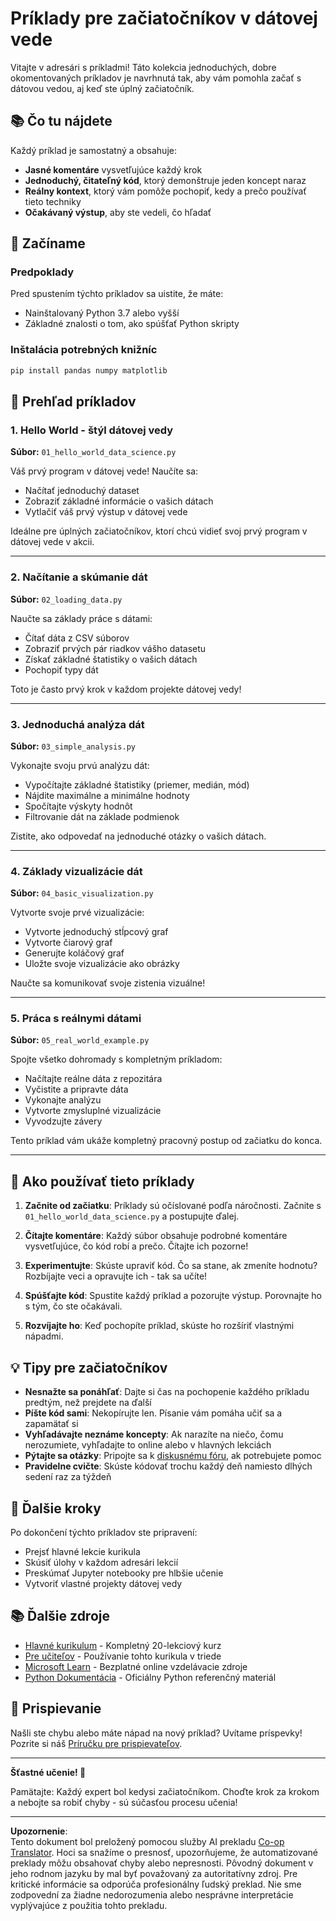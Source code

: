 <!--
CO_OP_TRANSLATOR_METADATA:
{
  "original_hash": "9bef7fd96c8f262339933117d9b3e342",
  "translation_date": "2025-10-03T13:07:02+00:00",
  "source_file": "examples/README.md",
  "language_code": "sk"
}
-->
# Príklady pre začiatočníkov v dátovej vede

Vitajte v adresári s príkladmi! Táto kolekcia jednoduchých, dobre okomentovaných príkladov je navrhnutá tak, aby vám pomohla začať s dátovou vedou, aj keď ste úplný začiatočník.

## 📚 Čo tu nájdete

Každý príklad je samostatný a obsahuje:
- **Jasné komentáre** vysvetľujúce každý krok
- **Jednoduchý, čitateľný kód**, ktorý demonštruje jeden koncept naraz
- **Reálny kontext**, ktorý vám pomôže pochopiť, kedy a prečo používať tieto techniky
- **Očakávaný výstup**, aby ste vedeli, čo hľadať

## 🚀 Začíname

### Predpoklady
Pred spustením týchto príkladov sa uistite, že máte:
- Nainštalovaný Python 3.7 alebo vyšší
- Základné znalosti o tom, ako spúšťať Python skripty

### Inštalácia potrebných knižníc
```bash
pip install pandas numpy matplotlib
```

## 📖 Prehľad príkladov

### 1. Hello World - štýl dátovej vedy
**Súbor:** `01_hello_world_data_science.py`

Váš prvý program v dátovej vede! Naučíte sa:
- Načítať jednoduchý dataset
- Zobraziť základné informácie o vašich dátach
- Vytlačiť váš prvý výstup v dátovej vede

Ideálne pre úplných začiatočníkov, ktorí chcú vidieť svoj prvý program v dátovej vede v akcii.

---

### 2. Načítanie a skúmanie dát
**Súbor:** `02_loading_data.py`

Naučte sa základy práce s dátami:
- Čítať dáta z CSV súborov
- Zobraziť prvých pár riadkov vášho datasetu
- Získať základné štatistiky o vašich dátach
- Pochopiť typy dát

Toto je často prvý krok v každom projekte dátovej vedy!

---

### 3. Jednoduchá analýza dát
**Súbor:** `03_simple_analysis.py`

Vykonajte svoju prvú analýzu dát:
- Vypočítajte základné štatistiky (priemer, medián, mód)
- Nájdite maximálne a minimálne hodnoty
- Spočítajte výskyty hodnôt
- Filtrovanie dát na základe podmienok

Zistite, ako odpovedať na jednoduché otázky o vašich dátach.

---

### 4. Základy vizualizácie dát
**Súbor:** `04_basic_visualization.py`

Vytvorte svoje prvé vizualizácie:
- Vytvorte jednoduchý stĺpcový graf
- Vytvorte čiarový graf
- Generujte koláčový graf
- Uložte svoje vizualizácie ako obrázky

Naučte sa komunikovať svoje zistenia vizuálne!

---

### 5. Práca s reálnymi dátami
**Súbor:** `05_real_world_example.py`

Spojte všetko dohromady s kompletným príkladom:
- Načítajte reálne dáta z repozitára
- Vyčistite a pripravte dáta
- Vykonajte analýzu
- Vytvorte zmysluplné vizualizácie
- Vyvodzujte závery

Tento príklad vám ukáže kompletný pracovný postup od začiatku do konca.

---

## 🎯 Ako používať tieto príklady

1. **Začnite od začiatku**: Príklady sú očíslované podľa náročnosti. Začnite s `01_hello_world_data_science.py` a postupujte ďalej.

2. **Čítajte komentáre**: Každý súbor obsahuje podrobné komentáre vysvetľujúce, čo kód robí a prečo. Čítajte ich pozorne!

3. **Experimentujte**: Skúste upraviť kód. Čo sa stane, ak zmeníte hodnotu? Rozbíjajte veci a opravujte ich - tak sa učíte!

4. **Spúšťajte kód**: Spustite každý príklad a pozorujte výstup. Porovnajte ho s tým, čo ste očakávali.

5. **Rozvíjajte ho**: Keď pochopíte príklad, skúste ho rozšíriť vlastnými nápadmi.

## 💡 Tipy pre začiatočníkov

- **Nesnažte sa ponáhľať**: Dajte si čas na pochopenie každého príkladu predtým, než prejdete na ďalší
- **Píšte kód sami**: Nekopírujte len. Písanie vám pomáha učiť sa a zapamätať si
- **Vyhľadávajte neznáme koncepty**: Ak narazíte na niečo, čomu nerozumiete, vyhľadajte to online alebo v hlavných lekciách
- **Pýtajte sa otázky**: Pripojte sa k [diskusnému fóru](https://github.com/microsoft/Data-Science-For-Beginners/discussions), ak potrebujete pomoc
- **Pravidelne cvičte**: Skúste kódovať trochu každý deň namiesto dlhých sedení raz za týždeň

## 🔗 Ďalšie kroky

Po dokončení týchto príkladov ste pripravení:
- Prejsť hlavné lekcie kurikula
- Skúsiť úlohy v každom adresári lekcií
- Preskúmať Jupyter notebooky pre hlbšie učenie
- Vytvoriť vlastné projekty dátovej vedy

## 📚 Ďalšie zdroje

- [Hlavné kurikulum](../README.md) - Kompletný 20-lekciový kurz
- [Pre učiteľov](../for-teachers.md) - Používanie tohto kurikula v triede
- [Microsoft Learn](https://docs.microsoft.com/learn/) - Bezplatné online vzdelávacie zdroje
- [Python Dokumentácia](https://docs.python.org/3/) - Oficiálny Python referenčný materiál

## 🤝 Prispievanie

Našli ste chybu alebo máte nápad na nový príklad? Uvítame príspevky! Pozrite si náš [Príručku pre prispievateľov](../CONTRIBUTING.md).

---

**Šťastné učenie! 🎉**

Pamätajte: Každý expert bol kedysi začiatočníkom. Choďte krok za krokom a nebojte sa robiť chyby - sú súčasťou procesu učenia!

---

**Upozornenie**:  
Tento dokument bol preložený pomocou služby AI prekladu [Co-op Translator](https://github.com/Azure/co-op-translator). Hoci sa snažíme o presnosť, upozorňujeme, že automatizované preklady môžu obsahovať chyby alebo nepresnosti. Pôvodný dokument v jeho rodnom jazyku by mal byť považovaný za autoritatívny zdroj. Pre kritické informácie sa odporúča profesionálny ľudský preklad. Nie sme zodpovední za žiadne nedorozumenia alebo nesprávne interpretácie vyplývajúce z použitia tohto prekladu.